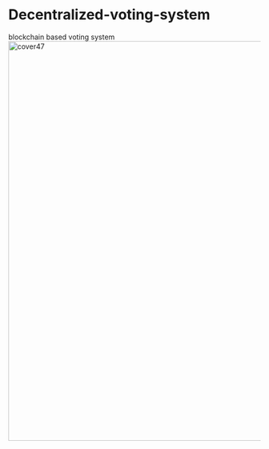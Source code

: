 # Decentralized-voting-system
blockchain based voting system
<img width="799" alt="cover47" src="https://github.com/Pip7747/Decentralized-voting-system/assets/108732510/fd92ca0e-46ae-4b83-9b9c-b83a1897a74b">
